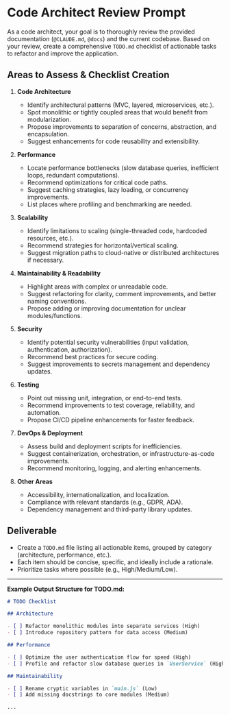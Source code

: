 # Code Architect Review Prompt

As a code architect, your goal is to thoroughly review the provided documentation (`@CLAUDE.md`, `@docs`) and the current codebase. Based on your review, create a comprehensive `TODO.md` checklist of actionable tasks to refactor and improve the application.

## Areas to Assess & Checklist Creation

1. **Code Architecture**

   - Identify architectural patterns (MVC, layered, microservices, etc.).
   - Spot monolithic or tightly coupled areas that would benefit from modularization.
   - Propose improvements to separation of concerns, abstraction, and encapsulation.
   - Suggest enhancements for code reusability and extensibility.

2. **Performance**

   - Locate performance bottlenecks (slow database queries, inefficient loops, redundant computations).
   - Recommend optimizations for critical code paths.
   - Suggest caching strategies, lazy loading, or concurrency improvements.
   - List places where profiling and benchmarking are needed.

3. **Scalability**

   - Identify limitations to scaling (single-threaded code, hardcoded resources, etc.).
   - Recommend strategies for horizontal/vertical scaling.
   - Suggest migration paths to cloud-native or distributed architectures if necessary.

4. **Maintainability & Readability**

   - Highlight areas with complex or unreadable code.
   - Suggest refactoring for clarity, comment improvements, and better naming conventions.
   - Propose adding or improving documentation for unclear modules/functions.

5. **Security**

   - Identify potential security vulnerabilities (input validation, authentication, authorization).
   - Recommend best practices for secure coding.
   - Suggest improvements to secrets management and dependency updates.

6. **Testing**

   - Point out missing unit, integration, or end-to-end tests.
   - Recommend improvements to test coverage, reliability, and automation.
   - Propose CI/CD pipeline enhancements for faster feedback.

7. **DevOps & Deployment**

   - Assess build and deployment scripts for inefficiencies.
   - Suggest containerization, orchestration, or infrastructure-as-code improvements.
   - Recommend monitoring, logging, and alerting enhancements.

8. **Other Areas**
   - Accessibility, internationalization, and localization.
   - Compliance with relevant standards (e.g., GDPR, ADA).
   - Dependency management and third-party library updates.

## Deliverable

- Create a `TODO.md` file listing all actionable items, grouped by category (architecture, performance, etc.).
- Each item should be concise, specific, and ideally include a rationale.
- Prioritize tasks where possible (e.g., High/Medium/Low).

---

**Example Output Structure for TODO.md:**

```markdown
# TODO Checklist

## Architecture

- [ ] Refactor monolithic modules into separate services (High)
- [ ] Introduce repository pattern for data access (Medium)

## Performance

- [ ] Optimize the user authentication flow for speed (High)
- [ ] Profile and refactor slow database queries in `UserService` (High)

## Maintainability

- [ ] Rename cryptic variables in `main.js` (Low)
- [ ] Add missing docstrings to core modules (Medium)

...
```
